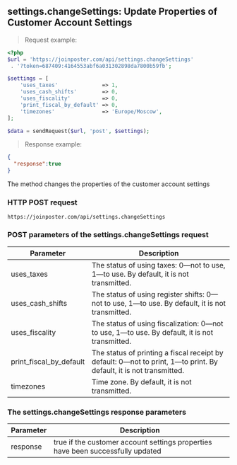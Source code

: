 ## settings.changeSettings: Update Properties of Customer Account Settings

> Request example:

```php
<?php
$url = 'https://joinposter.com/api/settings.changeSettings'
 . '?token=687409:4164553abf6a031302898da7800b59fb';

$settings = [
    'uses_taxes'              => 1,
    'uses_cash_shifts'        => 0,
    'uses_fiscality'          => 0,
    'print_fiscal_by_default' => 0,
    'timezones'               => 'Europe/Moscow',
];

$data = sendRequest($url, 'post', $settings);
```

> Response example:

```json
{  
  "response":true
}
```

The method changes the properties of the customer account settings

### HTTP POST request

`https://joinposter.com/api/settings.changeSettings`

### POST parameters of the settings.changeSettings request

Parameter | Description
--------- | -----------
uses_taxes | The status of using taxes: 0—not to use, 1—to use. By default, it is not transmitted.
uses_cash_shifts | The status of using register shifts: 0—not to use, 1—to use. By default, it is not transmitted.
uses_fiscality | The status of using fiscalization: 0—not to use, 1—to use. By default, it is not transmitted.
print_fiscal_by_default | The status of printing a fiscal receipt by default: 0—not to print, 1—to print. By default, it is not transmitted.
timezones | Time zone. By default, it is not transmitted.

### The settings.changeSettings response parameters

Parameter | Description
--------- | -----------
response | true if the customer account settings properties have been successfully updated

